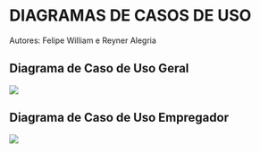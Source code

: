 # DIAGRAMAS DE CASOS DE USO

Autores: Felipe William e Reyner Alegria

## Diagrama de Caso de Uso Geral

![](https://raw.githubusercontent.com/reyneralegria13/App-JobFinderv1/main/docs/UML/images/Caso%20de%20Uso%20-%20Geral.png)


## Diagrama de Caso de Uso Empregador

![](https://raw.githubusercontent.com/reyneralegria13/App-JobFinderv1/main/docs/UML/images/Caso%20de%20Uso%20-%20Empregador.png)
